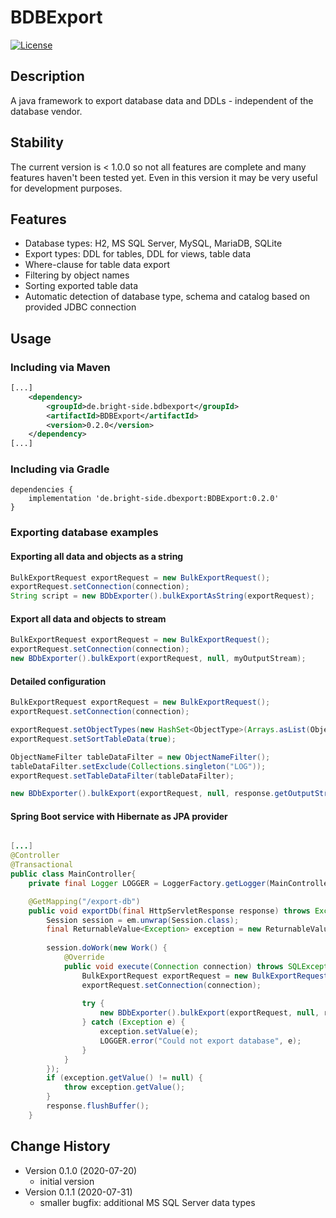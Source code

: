 # BDBExport
[![License](https://img.shields.io/badge/License-Apache%202.0-blue.svg)](https://opensource.org/licenses/Apache-2.0)
 
## Description
A java framework to export database data and DDLs - independent of the database vendor. 

## Stability
The current version is < 1.0.0 so not all features are complete and many features haven't been tested yet. Even in this version it may be very useful for development purposes.
 
## Features
 - Database types: H2, MS SQL Server, MySQL, MariaDB, SQLite
 - Export types: DDL for tables, DDL for views, table data
 - Where-clause for table data export
 - Filtering by object names
 - Sorting exported table data
 - Automatic detection of database type, schema and catalog based on provided JDBC connection

## Usage
### Including via Maven
```xml
[...]
	<dependency>
		<groupId>de.bright-side.bdbexport</groupId>
		<artifactId>BDBExport</artifactId>
		<version>0.2.0</version>
	</dependency>
[...]
```

### Including via Gradle
```
dependencies {
    implementation 'de.bright-side.dbexport:BDBExport:0.2.0'
}
```

### Exporting database examples
#### Exporting all data and objects as a string
```java
BulkExportRequest exportRequest = new BulkExportRequest();
exportRequest.setConnection(connection);
String script = new BDbExporter().bulkExportAsString(exportRequest);
```


#### Export all data and objects to stream
```java
BulkExportRequest exportRequest = new BulkExportRequest();
exportRequest.setConnection(connection);
new BDbExporter().bulkExport(exportRequest, null, myOutputStream);
```

#### Detailed configuration
```java
BulkExportRequest exportRequest = new BulkExportRequest();
exportRequest.setConnection(connection);

exportRequest.setObjectTypes(new HashSet<ObjectType>(Arrays.asList(ObjectType.TABLE_DDL, ObjectType.TABLE_DATA)));
exportRequest.setSortTableData(true);

ObjectNameFilter tableDataFilter = new ObjectNameFilter();
tableDataFilter.setExclude(Collections.singleton("LOG"));
exportRequest.setTableDataFilter(tableDataFilter);

new BDbExporter().bulkExport(exportRequest, null, response.getOutputStream());
```

#### Spring Boot service with Hibernate as JPA provider
```java

[...]
@Controller
@Transactional
public class MainController{
	private final Logger LOGGER = LoggerFactory.getLogger(MainController.class);

	@GetMapping("/export-db")
	public void exportDb(final HttpServletResponse response) throws Exception {
		Session session = em.unwrap(Session.class);
		final ReturnableValue<Exception> exception = new ReturnableValue<Exception>(null);
		
		session.doWork(new Work() {
			@Override
			public void execute(Connection connection) throws SQLException {
				BulkExportRequest exportRequest = new BulkExportRequest();
				exportRequest.setConnection(connection);
				
				try {
					new BDbExporter().bulkExport(exportRequest, null, response.getOutputStream());
				} catch (Exception e) {
					exception.setValue(e);
					LOGGER.error("Could not export database", e);
				}
			}
		});
		if (exception.getValue() != null) {
			throw exception.getValue();
		}
		response.flushBuffer();
	}

```



## Change History
 - Version 0.1.0 (2020-07-20)
    - initial version
 - Version 0.1.1 (2020-07-31)
    - smaller bugfix: additional MS SQL Server data types